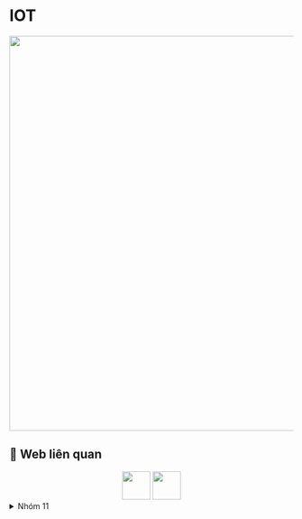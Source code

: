 # IOT


<p align="center">
  <img width="700" align="center" src="https://c.tenor.com/hVmM21uY9hEAAAAC/homer-simpson.gif" />
</p>


## 🚀 Web liên quan

<div align="center">
  <a href="https://console.firebase.google.com/u/0/project/doaniot-bc245/database/doaniot-bc245-default-rtdb/data"><img height="50" src="https://www.gstatic.com/mobilesdk/160503_mobilesdk/logo/2x/firebase_28dp.png"  /></a>
  <a href="https://blynk.cloud/dashboard/364713/global/filter/2643431"><img height="50" src="https://blynk.cloud/static/icon.png"  /></a>
</div>

<details>
<summary>Nhóm 11</summary>


| Họ và Tên | MSSV |
|-----:|---------------|
|Bùi Tấn Đạt|0001|
|Nguyễn Hoàng Khiêm|0010|
|Lê Phú Nhuận |0011|
|Lê Thành Trung|0100|
|Lê Minh Nhựt|0101|
|Nguyễn Thành Nhân|0111|
